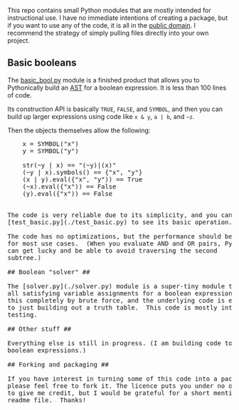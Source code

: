 This repo contains small Python modules that are mostly intended
for instructional use. I have no immediate intentions of creating
a package, but if you want to use any of the code, it is all in
the [public domain](LICENSE). I recommend the strategy of simply
pulling files directly into your own project.

## Basic booleans ##

The [basic_bool.py](./basic_bool.py) module is a finished product
that allows you to Pythonically build an [AST](https://en.wikipedia.org/wiki/Abstract_syntax_tree)
for a boolean expression.  It is less than 100 lines of code.

Its construction API is basically `TRUE`, `FALSE`, and `SYMBOL`,
and then you can build up larger expressions using code like
`x & y`, `a | b`, and `~z`.

Then the objects themselves allow the following:

<pre>
    x = SYMBOL("x")
    y = SYMBOL("y")

    str(~y | x) == "(~y)|(x)"
    (~y | x).symbols() == {"x", "y"}
    (x | y).eval({"x", "y")) == True
    (~x).eval({"x")) == False
    (y).eval({"x")) == False
</code>

The code is very reliable due to its simplicity, and you can read
[test_basic.py](./test_basic.py) to see its basic operation.

The code has no optimizations, but the performance should be fine
for most use cases.  (When you evaluate AND and OR pairs, Python
can get lucky and be able to avoid traversing the second
subtree.)

## Boolean "solver" ##

The [solver.py](./solver.py) module is a super-tiny module that finds
all satisfying variable assignments for a boolean expression.  It does
this completely by brute force, and the underlying code is equivalent
to just building out a truth table.  This code is mostly intended for
testing.

## Other stuff ##

Everything else is still in progress. (I am building code to simplify
boolean expressions.)

## Forking and packaging ##

If you have interest in turning some of this code into a package, then
please feel free to fork it. The licence puts you under no obligation
to give me credit, but I would be grateful for a short mention in a
readme file.  Thanks!
